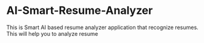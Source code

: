# AI-Smart-Resume-Analyzer
This is Smart AI based resume analyzer application that recognize resumes.
<br>
This will help you to analyze resume
